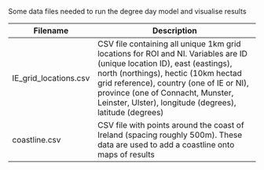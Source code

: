 Some data files needed to run the degree day model and visualise results

Filename | Description
----------| ----------------
IE_grid_locations.csv | CSV file containing all unique 1km grid locations for ROI and NI.  Variables are ID (unique location ID), east (eastings), north (northings), hectic (10km hectad grid reference), country (one of  IE or NI), province (one of Connacht, Munster, Leinster, Ulster), longitude (degrees), latitude (degrees)  
coastline.csv | CSV file with points around the coast of Ireland (spacing roughly 500m). These data are used to add a coastline onto maps of results
